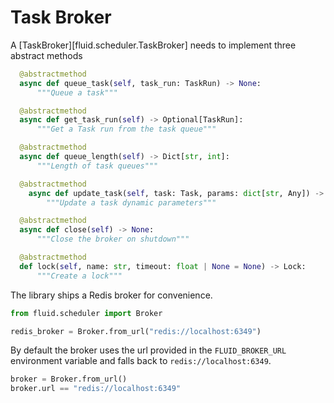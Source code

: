 # Task Broker

A [TaskBroker][fluid.scheduler.TaskBroker] needs to implement three abstract methods

```python
  @abstractmethod
  async def queue_task(self, task_run: TaskRun) -> None:
      """Queue a task"""

  @abstractmethod
  async def get_task_run(self) -> Optional[TaskRun]:
      """Get a Task run from the task queue"""

  @abstractmethod
  async def queue_length(self) -> Dict[str, int]:
      """Length of task queues"""

  @abstractmethod
    async def update_task(self, task: Task, params: dict[str, Any]) -> TaskInfo:
        """Update a task dynamic parameters"""

  @abstractmethod
  async def close(self) -> None:
      """Close the broker on shutdown"""

  @abstractmethod
  def lock(self, name: str, timeout: float | None = None) -> Lock:
      """Create a lock"""
```

The library ships a Redis broker for convenience.

```python
from fluid.scheduler import Broker

redis_broker = Broker.from_url("redis://localhost:6349")
```

By default the broker uses the url provided in the `FLUID_BROKER_URL` environment variable and falls back to `redis://localhost:6349`.

```python
broker = Broker.from_url()
broker.url == "redis://localhost:6349"
```
